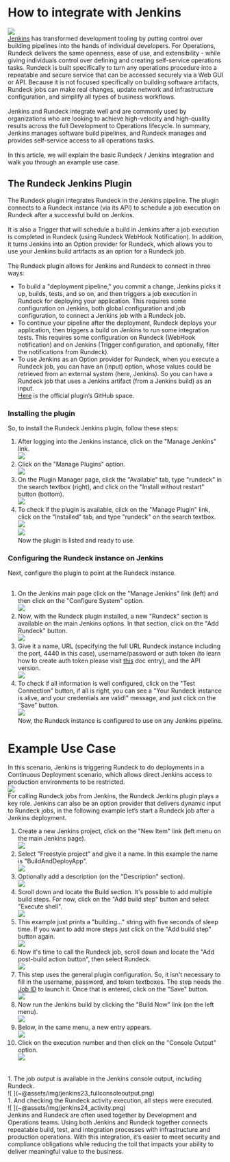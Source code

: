 # How to integrate with Jenkins <br>
![ ](~@assets/img/jenkins1_RDplusJenkins.png)<br>
[Jenkins](https://www.jenkins.io/) has transformed development tooling by putting control over building pipelines into the hands of individual developers. For Operations, Rundeck delivers the same openness, ease of use, and extensibility - while giving individuals control over defining and creating self-service operations tasks. Rundeck is built specifically to turn any operations procedure into a repeatable and secure service that can be accessed securely via a Web GUI or API. Because it is not focused specifically on building software artifacts, Rundeck jobs can make real changes, update network and infrastructure configuration, and simplify all types of business workflows.<br><br>
Jenkins and Rundeck integrate well and are commonly used by organizations who are looking to achieve high-velocity and high-quality results across the full Development to Operations lifecycle. In summary, Jenkins manages software build pipelines, and Rundeck manages and provides self-service access to all operations tasks.<br><br>
In this article, we will explain the basic Rundeck / Jenkins integration and walk you through an example use case.<br>

## The Rundeck Jenkins Plugin <br>
The Rundeck plugin integrates Rundeck in the Jenkins pipeline. The plugin connects to a Rundeck instance (via its API) to schedule a job execution on Rundeck after a successful build on Jenkins.<br><br>
It is also a Trigger that will schedule a build in Jenkins after a job execution is completed in Rundeck (using Rundeck WebHook Notification). In addition, it turns Jenkins into an Option provider for Rundeck, which allows you to use your Jenkins build artifacts as an option for a Rundeck job.<br><br>
The Rundeck plugin allows for Jenkins and Rundeck to connect in three ways:<br>

 * To build a "deployment pipeline," you commit a change, Jenkins picks it up, builds, tests, and so on, and then triggers a job execution in Rundeck for deploying your application. This requires some configuration on Jenkins, both global configuration and job configuration, to connect a Jenkins job with a Rundeck job.<br>
 * To continue your pipeline after the deployment, Rundeck deploys your application, then triggers a build on Jenkins to run some integration tests. This requires some configuration on Rundeck (WebHook notification) and on Jenkins (Trigger configuration, and optionally, filter the notifications from Rundeck).<br>
 * To use Jenkins as an Option provider for Rundeck, when you execute a Rundeck job, you can have an (input) option, whose values could be retrieved from an external system (here, Jenkins). So you can have a Rundeck job that uses a Jenkins artifact (from a Jenkins build) as an input.<br>
[Here](https://github.com/jenkinsci/rundeck-plugin) is the official plugin’s GitHub space.<br>

### Installing the plugin <br>
So, to install the Rundeck Jenkins plugin, follow these steps:<br>

1. After logging into the Jenkins instance, click on the "Manage Jenkins" link.<br>
![ ](~@assets/img/jenkins2_manage.png)<br>
1. Click on the "Manage Plugins" option.<br>
![ ](~@assets/img/jenkins3_manageplugins.png)<br>
1. On the Plugin Manager page, click the "Available" tab, type "rundeck" in the search textbox (right), and click on the "Install without restart" button (bottom).<br>
![ ](~@assets/img/jenkins4_pluginmanager.png)<br>
1. To check if the plugin is available, click on the "Manage Plugin" link, click on the "Installed" tab, and type "rundeck" on the search textbox.<br>
![ ](~@assets/img/jenkins5_installingplugins.png)<br>
![ ](~@assets/img/jenkins7_pluginsinstalled.png)<br>
Now the plugin is listed and ready to use.<br>

### Configuring the Rundeck instance on Jenkins <br>

Next, configure the plugin to point at the Rundeck instance.<br>
<br>
1. On the Jenkins main page click on the "Manage Jenkins" link (left) and then click on the "Configure System" option.<br>
![ ](~@assets/img/jenkins8_configsys.png)<br>
1. Now, with the Rundeck plugin installed, a new "Rundeck" section is available on the main Jenkins options.  In that section, click on the "Add Rundeck" button.<br>
![ ](~@assets/img/jenkins9_addrundeck.png)<br>
1. Give it a name, URL (specifying the full URL Rundeck instance including the port, 4440 in this case), username/password or auth token (to learn how to create auth token please visit [this](/manual/10-user.html#user-api-tokens) doc entry), and the API version. <br>
![ ](~@assets/img/jenkins10_testconnection.png) <br>
1. To check if all information is well configured, click on the "Test Connection" button, if all is right, you can see a "Your Rundeck instance is alive, and your credentials are valid!" message, and just click on the “Save” button.<br>
![ ](~@assets/img/jenkins11_saveconfig.png)<br>
Now, the Rundeck instance is configured to use on any Jenkins pipeline.

<h1>Example Use Case</h1>

In this scenario, Jenkins is triggering Rundeck to do deployments in a Continuous Deployment scenario, which allows direct Jenkins access to production environments to be restricted.<br>
![ ](~@assets/img/jenkins12_fancy.png)<br>
For calling Rundeck jobs from Jenkins, the Rundeck Jenkins plugin plays a key role. Jenkins can also be an option provider that delivers dynamic input to Rundeck jobs, in the following example let’s start a Rundeck job after a Jenkins deployment.<br>
1. Create a new Jenkins project, click on the "New Item" link (left menu on the main Jenkins page).<br>
![ ](~@assets/img/jenkins13_newproject.png)<br>
1. Select "Freestyle project" and give it a name. In this example the name is "BuildAndDeployApp".<br>
![ ](~@assets/img/jenkins14_freestyle.png)<br>
1. Optionally add a description (on the "Description" section).<br>
![ ](~@assets/img/jenkins15_desc.png)<br>
1. Scroll down and locate the Build section. It's possible to add multiple build steps. For now, click on the "Add build step" button and select "Execute shell".<br>
![ ](~@assets/img/jenkins16_buildstep.png)<br>
1. This example just prints a "building..." string with five seconds of sleep time. If you want to add more steps just click on the "Add build step" button again.<br>
![ ](~@assets/img/jenkins17_shellcommand.png)<br>
1. Now it's time to call the Rundeck job, scroll down and locate the "Add post-build action button", then select Rundeck.<br>
![ ](~@assets/img/jenkins18_callrundeck.png)<br>
1. This step uses the general plugin configuration. So, it isn't necessary to fill in the username, password, and token textboxes. The step needs the [Job ID](https://docs.rundeck.com/docs/manual/04-jobs.html#job-uuids) to launch it.  Once that is entered, click on the "Save" button.<br>
![ ](~@assets/img/jenkins19_jobid.png)<br>
1. Now run the Jenkins build by clicking the "Build Now" link (on the left menu).<br>
![ ](~@assets/img/jenkins20_buildnow.png)<br>
1. Below, in the same menu, a new entry appears.<br>
![ ](~@assets/img/jenkins21_newentry.png)<br>
1. Click on the execution number and then click on the "Console Output" option.<br>
![ ](~@assets/img/jenkins22_consoleoutput.png)<br>
<br>
1. The job output is available in the Jenkins console output, including Rundeck.<br>
![ ](~@assets/img/jenkins23_fullconsoleoutput.png)<br>
1. And checking the Rundeck activity execution, all steps were executed.<br>
![ ](~@assets/img/jenkins24_activity.png)<br>
Jenkins and Rundeck are often used together by Development and Operations teams. Using both Jenkins and Rundeck together connects repeatable build, test, and integration processes with infrastructure and production operations. With this integration, it’s easier to meet security and compliance obligations while reducing the toil that impacts your ability to deliver meaningful value to the business.<br>
